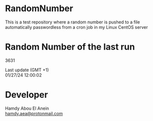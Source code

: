 # RandomNumber    
This is a test repository where a random number is pushed to a file automatically passwordless from a cron job in my Linux CentOS server    
# Random Number of the last run   
3631
      
Last update (GMT +1)    
01/27/24 12:00:02
# Developer    
Hamdy Abou El Anein   
hamdy.aea@protonmail.com
